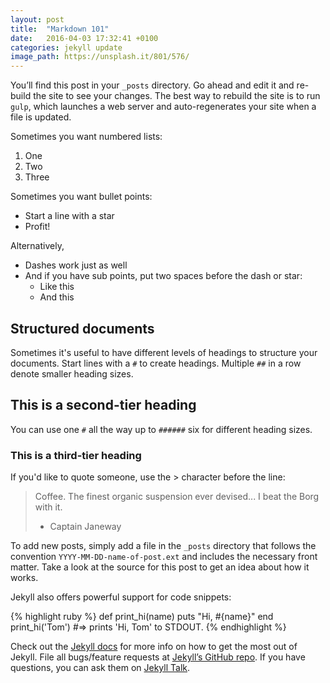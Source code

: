 ```yaml
---
layout: post
title:  "Markdown 101"
date:   2016-04-03 17:32:41 +0100
categories: jekyll update
image_path: https://unsplash.it/801/576/
---
```

You’ll find this post in your `_posts` directory. Go ahead and edit it and re-build the site to see your changes. The best way to rebuild the site is to run `gulp`, which launches a web server and auto-regenerates your site when a file is updated.

Sometimes you want numbered lists:

1. One
2. Two
3. Three

Sometimes you want bullet points:

* Start a line with a star
* Profit!

Alternatively,

- Dashes work just as well
- And if you have sub points, put two spaces before the dash or star:
  - Like this
  - And this

## Structured documents

Sometimes it's useful to have different levels of headings to structure your documents. Start lines with a `#` to create headings. Multiple `##` in a row denote smaller heading sizes.

## This is a second-tier heading

You can use  one `#` all the way up to `######` six for different heading sizes.

### This is a third-tier heading

If you'd like to quote someone, use the > character before the line:

> Coffee. The finest organic suspension ever devised... I beat the Borg with it.
> - Captain Janeway

To add new posts, simply add a file in the `_posts` directory that follows the convention `YYYY-MM-DD-name-of-post.ext` and includes the necessary front matter. Take a look at the source for this post to get an idea about how it works.

Jekyll also offers powerful support for code snippets:

{% highlight ruby %}
def print_hi(name)
  puts "Hi, #{name}"
end
print_hi('Tom')
#=> prints 'Hi, Tom' to STDOUT.
{% endhighlight %}

Check out the [Jekyll docs][jekyll-docs] for more info on how to get the most out of Jekyll. File all bugs/feature requests at [Jekyll’s GitHub repo][jekyll-gh]. If you have questions, you can ask them on [Jekyll Talk][jekyll-talk].

[jekyll-docs]: http://jekyllrb.com/docs/home
[jekyll-gh]:   https://github.com/jekyll/jekyll
[jekyll-talk]: https://talk.jekyllrb.com/
